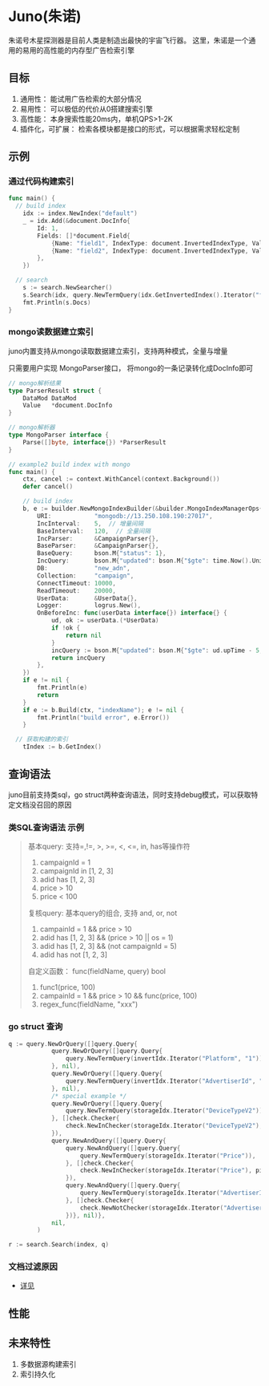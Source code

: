 # Juno(朱诺)
朱诺号木星探测器是目前人类是制造出最快的宇宙飞行器。
这里，朱诺是一个通用的易用的高性能的内存型广告检索引擎

## 目标

1. 通用性： 能试用广告检索的大部分情况
2. 易用性： 可以极低的代价从0搭建搜索引擎
3. 高性能： 本身搜索性能20ms内，单机QPS>1-2K
4. 插件化，可扩展： 检索各模块都是接口的形式，可以根据需求轻松定制

## 示例

### 通过代码构建索引

```go
func main() {
  // build index
	idx := index.NewIndex("default")
	_ = idx.Add(&document.DocInfo{
		Id: 1,
		Fields: []*document.Field{
			{Name: "field1", IndexType: document.InvertedIndexType, Value: int64(1), ValueType: document.IntFieldType},
			{Name: "field2", IndexType: document.InvertedIndexType, Value: "abc", ValueType: document.StringFieldType},
		},
	})

  // search
	s := search.NewSearcher()
	s.Search(idx, query.NewTermQuery(idx.GetInvertedIndex().Iterator("field1", "1")))
	fmt.Println(s.Docs)
}
```



### mongo读数据建立索引

juno内置支持从mongo读取数据建立索引，支持两种模式，全量与增量

只需要用户实现 MongoParser接口， 将mongo的一条记录转化成DocInfo即可

```go
// mongo解析结果
type ParserResult struct {
	DataMod DataMod
	Value   *document.DocInfo
}

// mongo解析器
type MongoParser interface {
	Parse([]byte, interface{}) *ParserResult
}

// example2 build index with mongo
func main() {
	ctx, cancel := context.WithCancel(context.Background())
	defer cancel()

	// build index
	b, e := builder.NewMongoIndexBuilder(&builder.MongoIndexManagerOps{
		URI:            "mongodb://13.250.108.190:27017",
		IncInterval:    5,  // 增量间隔
		BaseInterval:   120,  // 全量间隔
		IncParser:      &CampaignParser{},
		BaseParser:     &CampaignParser{},
		BaseQuery:      bson.M{"status": 1},
		IncQuery:       bson.M{"updated": bson.M{"$gte": time.Now().Unix() - 5, "$lte": 				time.Now().Unix()}},
		DB:             "new_adn",
		Collection:     "campaign",
		ConnectTimeout: 10000,
		ReadTimeout:    20000,
		UserData:       &UserData{},
		Logger:         logrus.New(),
		OnBeforeInc: func(userData interface{}) interface{} {
			ud, ok := userData.(*UserData)
			if !ok {
				return nil
			}
			incQuery := bson.M{"updated": bson.M{"$gte": ud.upTime - 5, "$lte": time.Now().Unix()}}
			return incQuery
		},
	})
	if e != nil {
		fmt.Println(e)
		return
	}
	if e := b.Build(ctx, "indexName"); e != nil {
		fmt.Println("build error", e.Error())
	}

  // 获取构建的索引
	tIndex := b.GetIndex()

```



## 查询语法

juno目前支持类sql，go struct两种查询语法，同时支持debug模式，可以获取特定文档没召回的原因

### 类SQL查询语法 示例

> 基本query: 支持=,!=, >, >=, <, <=, in, has等操作符
>
> 1. campaignId = 1
> 2. campaignId in [1, 2, 3]
> 3. adid has [1, 2, 3]
> 4. price > 10
> 5. price < 100
>
> 复核query: 基本query的组合, 支持 and, or, not
> 1. campainId = 1 && price > 10
> 2. adid has [1, 2, 3] && (price > 10 || os = 1)
> 3. adid has [1, 2, 3] && (not campaignId = 5)
> 4. adid has not [1, 2, 3]
>
> 自定义函数：
> func(fieldName, query) bool
>
> 1. func1(price, 100)
> 2. campainId = 1 && price > 10 && func(price, 100) 
> 3. regex_func(fieldName, "xxx")

### go struct 查询

```go
q := query.NewOrQuery([]query.Query{
			query.NewOrQuery([]query.Query{
				query.NewTermQuery(invertIdx.Iterator("Platform", "1")),
			}, nil),
			query.NewOrQuery([]query.Query{
				query.NewTermQuery(invertIdx.Iterator("AdvertiserId", "457")),
			}, nil),
			/* special example */
			query.NewOrQuery([]query.Query{
				query.NewTermQuery(storageIdx.Iterator("DeviceTypeV2")),
			}, []check.Checker{
				check.NewInChecker(storageIdx.Iterator("DeviceTypeV2"), devi, nil, false),
			}),
			query.NewAndQuery([]query.Query{
				query.NewAndQuery([]query.Query{
					query.NewTermQuery(storageIdx.Iterator("Price")),
				}, []check.Checker{
					check.NewInChecker(storageIdx.Iterator("Price"), pi, nil, false),
				}),
				query.NewAndQuery([]query.Query{
					query.NewTermQuery(storageIdx.Iterator("AdvertiserId")),
				}, []check.Checker{
					check.NewNotChecker(storageIdx.Iterator("AdvertiserId"), ai, nil, false),
				})}, nil)},
			nil,
		)

r := search.Search(index, q)
```

### 文档过滤原因

* [详见](./docs/replay.md)



## 性能

## 

## 未来特性

1. 多数据源构建索引
2. 索引持久化
